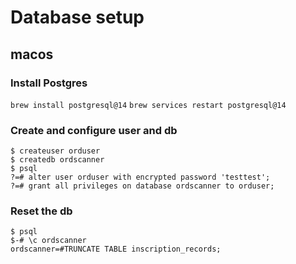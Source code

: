 # Database setup

## macos

### Install Postgres

`brew install postgresql@14`
`brew services restart postgresql@14`

### Create and configure user and db

```
$ createuser orduser
$ createdb ordscanner
$ psql
?=# alter user orduser with encrypted password 'testtest';
?=# grant all privileges on database ordscanner to orduser;
```

### Reset the db

```
$ psql
$-# \c ordscanner
ordscanner=#TRUNCATE TABLE inscription_records;
```
